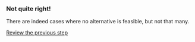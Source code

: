 ### Not quite right!

There are indeed cases where no alternative is feasible, but not that many.

[Review the previous step](../description.md)
